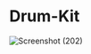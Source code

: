 # Drum-Kit
![Screenshot (202)](https://user-images.githubusercontent.com/63972529/183485590-50e3232b-9c44-48e4-a6c0-5f379929df97.png)
